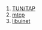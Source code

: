  1. [TUN/TAP](https://en.wikipedia.org/wiki/TUN/TAP)
 2. [mtcp](https://github.com/mtcp-stack/mtcp)
 3. [libuinet](https://github.com/pkelsey/libuinet)
